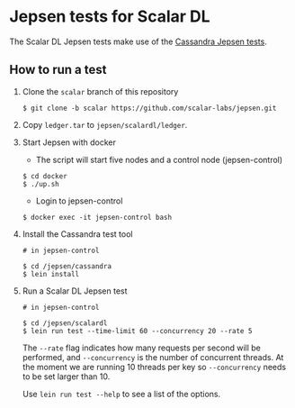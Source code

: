 # Jepsen tests for Scalar DL

The Scalar DL Jepsen tests make use of the [Cassandra Jepsen tests](https://github.com/scalar-labs/jepsen/tree/cassandra).

## How to run a test

1. Clone the `scalar` branch of this repository

    ```
    $ git clone -b scalar https://github.com/scalar-labs/jepsen.git
    ```
    
2. Copy `ledger.tar` to `jepsen/scalardl/ledger`.

3. Start Jepsen with docker

    - The script will start five nodes and a control node (jepsen-control)

    ```
    $ cd docker
    $ ./up.sh
    ```

    - Login to jepsen-control

    ```
    $ docker exec -it jepsen-control bash
    ```

4. Install the Cassandra test tool

    ```
    # in jepsen-control
    
    $ cd /jepsen/cassandra
    $ lein install
    ```

5. Run a Scalar DL Jepsen test

    ```
    # in jepsen-control

    $ cd /jepsen/scalardl
    $ lein run test --time-limit 60 --concurrency 20 --rate 5
    ```
    
    The `--rate` flag indicates how many requests per second will be performed, and `--concurrency` is the number of concurrent threads. At the moment we are running 10 threads per key so `--concurrency` needs to be set larger than 10.
    
    Use `lein run test --help` to see a list of the options.

